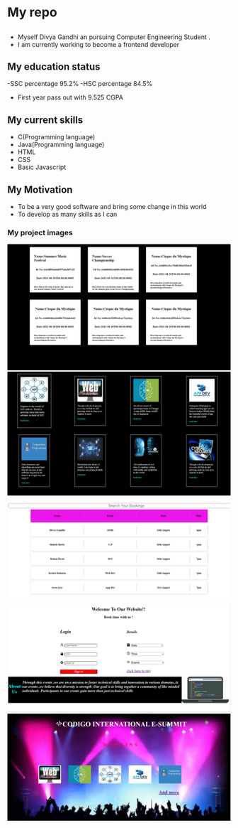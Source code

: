 # My repo

## 
- Myself Divya Gandhi an pursuing Computer Engineering Student .
- I am currently working to become a frontend developer 
## My education status
-SSC percentage 95.2%
-HSC percentage 84.5%
- First year pass out with 9.525 CGPA
 
## My current skills 
- C(Programming language)
- Java(Programming language)
- HTML
- CSS
- Basic Javascript 

## My Motivation
- To be a very good software and bring some change in this world
- To develop as many skills as I can


### My project images 
![This is an image](something.png)
![This is an image](task.png)
![This is an image](filter.png)
![This is an image](bookingpage.png)
![This is an image](homepage.png)